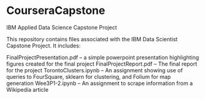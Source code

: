 # CourseraCapstone
IBM Applied Data Science Capstone Project

This repository contains files associated with the IBM Data Scientist Capstone Project. It includes:

FinalProjectPresentation.pdf – a simple powerpoint presentation highlighting figures created for the final project
FinalProjectReport.pdf – The final report for the project
TorontoClusters.ipynb – An assignment showing use of queries to FourSquare, sklearn for clustering, and Folium for map generation
Wee3P1-2.ipynb – An assignment to scrape information from a Wikipedia article
